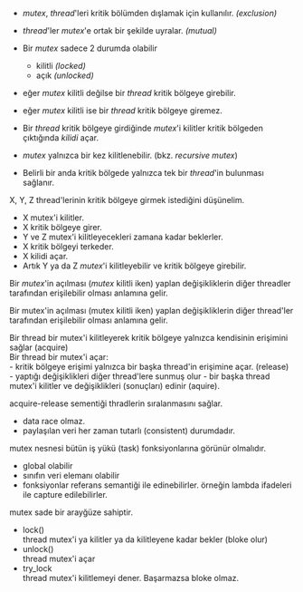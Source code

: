 - _mutex_, _thread_'leri kritik bölümden dışlamak için kullanılır. _(exclusion)_
- _thread_'ler _mutex_'e ortak bir şekilde uyralar. _(mutual)_

- Bir _mutex_ sadece 2 durumda olabilir
  - kilitli _(locked)_
  - açık _(unlocked)_

- eğer _mutex_ kilitli değilse bir _thread_ kritik bölgeye girebilir.
- eğer _mutex_ kilitli ise bir _thread_ kritik bölgeye giremez.

- Bir _thread_ kritik bölgeye girdiğinde _mutex_'i kilitler kritik bölgeden çıktığında _kilidi_ açar.
- _mutex_ yalnızca bir kez kilitlenebilir. (bkz. _recursive mutex_)
- Belirli bir anda kritik bölgede yalnızca tek bir _thread_'in bulunması sağlanır.

X, Y, Z thread'lerinin kritik bölgeye girmek istediğini düşünelim.<br>
- X mutex'i kilitler. 
- X kritik bölgeye girer. 
- Y ve Z mutex'i kilitleyecekleri zamana kadar beklerler.
- X kritik bölgeyi terkeder. 
- X kilidi açar. 
- Artık Y ya da Z _mutex_'i kilitleyebilir ve kritik bölgeye girebilir.

Bir _mutex_'in açılması (_mutex_ kilitli iken) yaplan değişikliklerin diğer threadler tarafından erişilebilir olması anlamına gelir.

Bir mutex'in açılması (mutex kilitli iken) yaplan değişikliklerin diğer thread'ler tarafından erişilebilir olması anlamına gelir. <br>

Bir thread bir mutex'i kilitleyerek kritik bölgeye yalnızca kendisinin erişimini sağlar (acquire)<br>
Bir thread bir mutex'i açar: <br>
	- kritik bölgeye erişimi  yalnızca bir başka thread'in erişimine açar. (release)
	- yaptığı değişiklikleri diğer thread'lere sunmuş olur
	- bir başka thread mutex'i kilitler ve değişiklikleri (sonuçları) edinir (aquire).

acquire-release sementiği thradlerin sıralanmasını sağlar.
- data race olmaz.
- paylaşılan veri her zaman tutarlı (consistent) durumdadır.

mutex nesnesi bütün iş yükü (task) fonksiyonlarına görünür olmalıdır.
- global olabilir
- sınıfın veri elemanı olabilir
- fonksiyonlar referans semantiği ile edinebilirler. örneğin lambda ifadeleri ile capture edilebilirler.

mutex sade bir arayğüze sahiptir. <br>
- lock() <br> 
thread mutex'i ya kilitler ya da kilitleyene kadar bekler (bloke olur)
- unlock() <br>
thread mutex'i açar
- try_lock<br>
thread mutex'i kilitlemeyi dener. Başarmazsa bloke olmaz.

